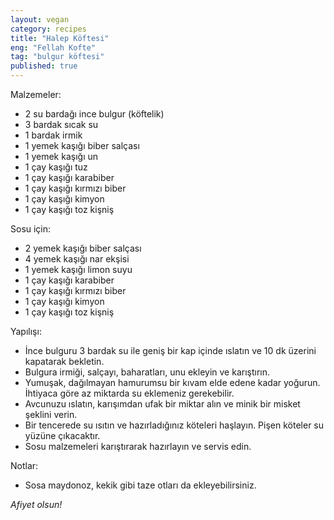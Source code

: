 ```yaml
---
layout: vegan  
category: recipes  
title: "Halep Köftesi"  
eng: "Fellah Kofte"
tag: "bulgur köftesi"
published: true
---
```


Malzemeler:
- 2 su bardağı ince bulgur (köftelik)
- 3 bardak sıcak su
- 1 bardak irmik
- 1 yemek kaşığı biber salçası
- 1 yemek kaşığı un
- 1 çay kaşığı tuz
- 1 çay kaşığı karabiber
- 1 çay kaşığı kırmızı biber
- 1 çay kaşığı kimyon
- 1 çay kaşığı toz kişniş

Sosu için:
- 2 yemek kaşığı biber salçası 
- 4 yemek kaşığı nar ekşisi 
- 1 yemek kaşığı limon suyu
- 1 çay kaşığı karabiber
- 1 çay kaşığı kırmızı biber
- 1 çay kaşığı kimyon
- 1 çay kaşığı toz kişniş

Yapılışı:
- İnce bulguru 3 bardak su ile geniş bir kap içinde ıslatın ve 10 dk üzerini kapatarak bekletin.
- Bulgura irmiği, salçayı, baharatları, unu ekleyin ve karıştırın.
- Yumuşak, dağılmayan hamurumsu bir kıvam elde edene kadar yoğurun. İhtiyaca göre az miktarda su eklemeniz gerekebilir.
- Avcunuzu ıslatın, karışımdan ufak bir miktar alın ve minik bir misket şeklini verin.
- Bir tencerede su ısıtın ve hazırladığınız köteleri haşlayın. Pişen köteler su yüzüne çıkacaktır.
- Sosu malzemeleri karıştırarak hazırlayın ve servis edin.


Notlar:
- Sosa maydonoz, kekik gibi taze otları da ekleyebilirsiniz.


<i>Afiyet olsun!</i>
